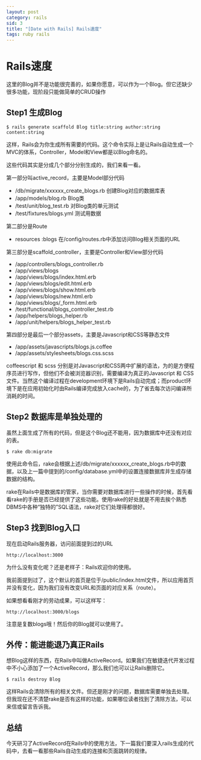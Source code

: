 ```yaml
---
layout: post
category: rails
sid: 3
title: "[Date with Rails] Rails速度"
tags: ruby rails
---
```


# Rails速度

这里的Blog并不是功能很完善的，如果你愿意，可以作为一个Blog。但它还缺少很多功能，现阶段只能做简单的CRUD操作

## Step1 生成Blog

`$ rails generate scaffold Blog title:string author:string content:string`

这样，Rails会为你生成所有需要的代码。这个命令实际上是让Rails自动生成一个MVC的体系，Controller，Model和View都是以Blog命名的。

这些代码其实是分成几个部分分别生成的，我们来看一看。

第一部分叫active_record，主要是Model部分代码

* /db/migrate/xxxxxx_create_blogs.rb 创建Blog对应的数据库表
* /app/models/blog.rb Blog类
* /test/unit/blog_test.rb 对Blog类的单元测试
* /test/fixtures/blogs.yml 测试用数据

第二部分是Route

* resources :blogs 在/config/routes.rb中添加访问Blog相关页面的URL

第三部分是scaffold_controller，主要是Controller和View部分代码

* /app/controllers/blogs_controller.rb
* /app/views/blogs
* /app/views/blogs/index.html.erb
* /app/views/blogs/edit.html.erb
* /app/views/blogs/show.html.erb
* /app/views/blogs/new.html.erb
* /app/views/blogs/_form.html.erb
* /test/functional/blogs_controller_test.rb
* /app/helpers/blogs_helper.rb
* /app/unit/helpers/blogs_helper_test.rb

第四部分是最后一个部分assets，主要是Javascript和CSS等静态文件

* /app/assets/javascripts/blogs.js.coffee
* /app/assets/stylesheets/blogs.css.scss

coffeescript 和 scss 分别是对Javascript和CSS两中扩展的语法，为的是方便程序员进行写作，但他们不会被浏览器识别，需要编译为真正的Javascript 和 CSS 文件。当然这个编译过程在development环境下是Rails自动完成；而product环境下是在应用初始化时由Rails编译完成放入cache的，为了省去每次访问编译所消耗的时间。

## Step2 数据库是单独处理的

虽然上面生成了所有的代码，但是这个Blog还不能用，因为数据库中还没有对应的表。

`$ rake db:migrate`

使用此命令后，rake会根据上述/db/migrate/xxxxxx_create_blogs.rb中的数据，以及上一篇中提到的/config/database.yml中的设置连接数据库并生成存储数据的结构。

rake在Rails中是数据库的管家，当你需要对数据库进行一些操作的时候，首先看看rake的手册是否已经提供了这些功能。使用rake的好处就是不用去挨个熟悉DBMS中各种“独特的”SQL语法，rake对它们处理得都很好。

## Step3 找到Blog入口

现在启动Rails服务器，访问前面提到过的URL

`http://localhost:3000`

为什么没有变化呢？还是老样子：Rails欢迎你的使用。

我前面提到过了，这个默认的首页是位于/public/index.html文件，所以应用首页并没有变化，因为我们没有改变URL和页面的对应关系（route）。

如果想看看刚才的劳动成果，可以这样写：

`http://localhost:3000/blogs`

注意是复数blogs哦！然后你的Blog就可以使用了。

## 外传：能进能退乃真正Rails

想Blog这样的东西，在Rails中叫做ActiveRecord。如果我们在敏捷迭代开发过程中不小心添加了一个ActiveRecord，那么我们也可以让Rails删除它。

`$ rails destroy Blog`

这样Rails会清除所有的相关文件。但还是刚才的问题，数据库需要单独去处理。但我现在还不清楚rake是否有这样的功能，如果哪位读者找到了清除方法，可以来信或留言告诉我。

## 总结 

今天研习了ActiveRecord在Rails中的使用方法，下一篇我们要深入rails生成的代码中，去看一看那些Rails自动生成的连接和页面跳转的规律。
